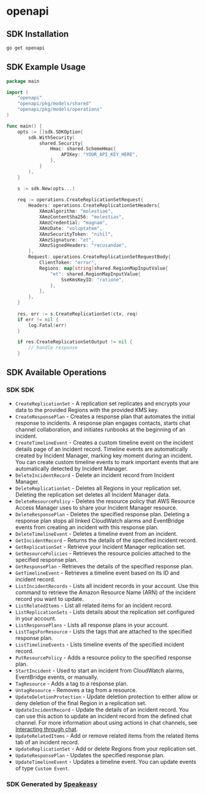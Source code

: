 # openapi

<!-- Start SDK Installation -->
## SDK Installation

```bash
go get openapi
```
<!-- End SDK Installation -->

## SDK Example Usage
<!-- Start SDK Example Usage -->
```go
package main

import (
    "openapi"
    "openapi/pkg/models/shared"
    "openapi/pkg/models/operations"
)

func main() {
    opts := []sdk.SDKOption{
        sdk.WithSecurity(
            shared.Security{
                Hmac: shared.SchemeHmac{
                    APIKey: "YOUR_API_KEY_HERE",
                },
            }
        ),
    }

    s := sdk.New(opts...)
    
    req := operations.CreateReplicationSetRequest{
        Headers: operations.CreateReplicationSetHeaders{
            XAmzAlgorithm: "molestiae",
            XAmzContentSha256: "molestias",
            XAmzCredential: "magnam",
            XAmzDate: "voluptatem",
            XAmzSecurityToken: "nihil",
            XAmzSignature: "et",
            XAmzSignedHeaders: "recusandae",
        },
        Request: operations.CreateReplicationSetRequestBody{
            ClientToken: "error",
            Regions: map[string]shared.RegionMapInputValue{
                "et": shared.RegionMapInputValue{
                    SseKmsKeyID: "ratione",
                },
            },
        },
    }
    
    res, err := s.CreateReplicationSet(ctx, req)
    if err != nil {
        log.Fatal(err)
    }

    if res.CreateReplicationSetOutput != nil {
        // handle response
    }
```
<!-- End SDK Example Usage -->

<!-- Start SDK Available Operations -->
## SDK Available Operations

### SDK SDK

* `CreateReplicationSet` - A replication set replicates and encrypts your data to the provided Regions with the provided KMS key. 
* `CreateResponsePlan` - Creates a response plan that automates the initial response to incidents. A response plan engages contacts, starts chat channel collaboration, and initiates runbooks at the beginning of an incident.
* `CreateTimelineEvent` - Creates a custom timeline event on the incident details page of an incident record. Timeline events are automatically created by Incident Manager, marking key moment during an incident. You can create custom timeline events to mark important events that are automatically detected by Incident Manager.
* `DeleteIncidentRecord` - Delete an incident record from Incident Manager. 
* `DeleteReplicationSet` - Deletes all Regions in your replication set. Deleting the replication set deletes all Incident Manager data.
* `DeleteResourcePolicy` - Deletes the resource policy that AWS Resource Access Manager uses to share your Incident Manager resource.
* `DeleteResponsePlan` - Deletes the specified response plan. Deleting a response plan stops all linked CloudWatch alarms and EventBridge events from creating an incident with this response plan.
* `DeleteTimelineEvent` - Deletes a timeline event from an incident.
* `GetIncidentRecord` - Returns the details of the specified incident record.
* `GetReplicationSet` - Retrieve your Incident Manager replication set.
* `GetResourcePolicies` - Retrieves the resource policies attached to the specified response plan.
* `GetResponsePlan` - Retrieves the details of the specified response plan.
* `GetTimelineEvent` - Retrieves a timeline event based on its ID and incident record.
* `ListIncidentRecords` - Lists all incident records in your account. Use this command to retrieve the Amazon Resource Name (ARN) of the incident record you want to update. 
* `ListRelatedItems` - List all related items for an incident record.
* `ListReplicationSets` - Lists details about the replication set configured in your account. 
* `ListResponsePlans` - Lists all response plans in your account.
* `ListTagsForResource` - Lists the tags that are attached to the specified response plan.
* `ListTimelineEvents` - Lists timeline events of the specified incident record.
* `PutResourcePolicy` - Adds a resource policy to the specified response plan.
* `StartIncident` - Used to start an incident from CloudWatch alarms, EventBridge events, or manually. 
* `TagResource` - Adds a tag to a response plan.
* `UntagResource` - Removes a tag from a resource.
* `UpdateDeletionProtection` - Update deletion protection to either allow or deny deletion of the final Region in a replication set.
* `UpdateIncidentRecord` - Update the details of an incident record. You can use this action to update an incident record from the defined chat channel. For more information about using actions in chat channels, see <a href="https://docs.aws.amazon.com/incident-manager/latest/userguide/chat.html#chat-interact">Interacting through chat</a>.
* `UpdateRelatedItems` - Add or remove related items from the related items tab of an incident record.
* `UpdateReplicationSet` - Add or delete Regions from your replication set.
* `UpdateResponsePlan` - Updates the specified response plan.
* `UpdateTimelineEvent` - Updates a timeline event. You can update events of type <code>Custom Event</code>.

<!-- End SDK Available Operations -->

### SDK Generated by [Speakeasy](https://docs.speakeasyapi.dev/docs/using-speakeasy/client-sdks)
